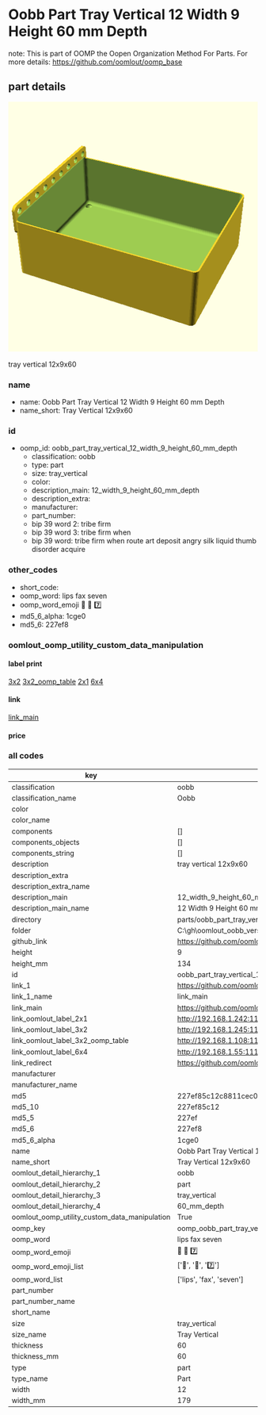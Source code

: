 # Oobb Part Tray Vertical 12 Width 9 Height 60 mm Depth  

note: This is part of OOMP the Oopen Organization Method For Parts. For more details: https://github.com/oomlout/oomp_base

##  part details
  

[![](3dpr.png)](3dpr.png)

tray vertical 12x9x60



### name
* name: Oobb Part Tray Vertical 12 Width 9 Height 60 mm Depth
* name_short: Tray Vertical 12x9x60 
### id
* oomp_id: oobb_part_tray_vertical_12_width_9_height_60_mm_depth
  * classification: oobb
  * type: part
  * size: tray_vertical
  * color: 
  * description_main: 12_width_9_height_60_mm_depth
  * description_extra: 
  * manufacturer: 
  * part_number: 
  * bip 39 word 2: tribe firm
  * bip 39 word 3: tribe firm when
  * bip 39 word: tribe firm when route art deposit angry silk liquid thumb disorder acquire

### other_codes
* short_code: 
* oomp_word: lips fax seven
* oomp_word_emoji :lips: :fax: :seven:
* md5_6_alpha: 1cge0
* md5_6: 227ef8






### oomlout_oomp_utility_custom_data_manipulation
#### label print
[3x2](http://192.168.1.245:1112/?label=oomp%201cge0)
[3x2_oomp_table](http://192.168.1.108:1112/?label=oomp%201cge0)
[2x1](http://192.168.1.242:1112/?label=oomp%201cge0)
[6x4](http://192.168.1.55:1112/?label=oomp%201cge0)    

#### link

[link_main](https://github.com/oomlout/oomlout_oobb_version_4_generated_parts/tree/main/navigation_oomp/oobb/part/tray_vertical/12_width_9_height_60_mm_depth/part)                              

#### price







### all codes 
| key | value |  
| --- | --- |  
| classification | oobb |  
| classification_name | Oobb |  
| color |  |  
| color_name |  |  
| components | [] |  
| components_objects | [] |  
| components_string | [] |  
| description | tray vertical 12x9x60 |  
| description_extra |  |  
| description_extra_name |  |  
| description_main | 12_width_9_height_60_mm_depth |  
| description_main_name | 12 Width 9 Height 60 mm Depth |  
| directory | parts/oobb_part_tray_vertical_12_width_9_height_60_mm_depth |  
| folder | C:\gh\oomlout_oobb_version_4_generated_parts\parts\oobb_part_tray_vertical_12_width_9_height_60_mm_depth |  
| github_link | https://github.com/oomlout/oomlout_oomp_part_src/tree/main/parts/oobb_part_tray_vertical_12_width_9_height_60_mm_depth |  
| height | 9 |  
| height_mm | 134 |  
| id | oobb_part_tray_vertical_12_width_9_height_60_mm_depth |  
| link_1 | https://github.com/oomlout/oomlout_oobb_version_4_generated_parts/tree/main/navigation_oomp/oobb/part/tray_vertical/12_width_9_height_60_mm_depth/part |  
| link_1_name | link_main |  
| link_main | https://github.com/oomlout/oomlout_oobb_version_4_generated_parts/tree/main/navigation_oomp/oobb/part/tray_vertical/12_width_9_height_60_mm_depth/part |  
| link_oomlout_label_2x1 | http://192.168.1.242:1112/?label=oomp%201cge0 |  
| link_oomlout_label_3x2 | http://192.168.1.245:1112/?label=oomp%201cge0 |  
| link_oomlout_label_3x2_oomp_table | http://192.168.1.108:1112/?label=oomp%201cge0 |  
| link_oomlout_label_6x4 | http://192.168.1.55:1112/?label=oomp%201cge0 |  
| link_redirect | https://github.com/oomlout/oomlout_oobb_version_4_generated_parts/tree/main/parts/oobb_tray_vertical_12_09_60 |  
| manufacturer |  |  
| manufacturer_name |  |  
| md5 | 227ef85c12c8811cec066bc9f455d742 |  
| md5_10 | 227ef85c12 |  
| md5_5 | 227ef |  
| md5_6 | 227ef8 |  
| md5_6_alpha | 1cge0 |  
| name | Oobb Part Tray Vertical 12 Width 9 Height 60 mm Depth |  
| name_short | Tray Vertical 12x9x60  |  
| oomlout_detail_hierarchy_1 | oobb |  
| oomlout_detail_hierarchy_2 | part |  
| oomlout_detail_hierarchy_3 | tray_vertical |  
| oomlout_detail_hierarchy_4 | 60_mm_depth |  
| oomlout_oomp_utility_custom_data_manipulation | True |  
| oomp_key | oomp_oobb_part_tray_vertical_12_width_9_height_60_mm_depth |  
| oomp_word | lips fax seven |  
| oomp_word_emoji | :lips: :fax: :seven: |  
| oomp_word_emoji_list | [':lips:', ':fax:', ':seven:'] |  
| oomp_word_list | ['lips', 'fax', 'seven'] |  
| part_number |  |  
| part_number_name |  |  
| short_name |  |  
| size | tray_vertical |  
| size_name | Tray Vertical |  
| thickness | 60 |  
| thickness_mm | 60 |  
| type | part |  
| type_name | Part |  
| width | 12 |  
| width_mm | 179 |  
